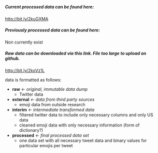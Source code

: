 ##### Current processed data can be found here:
http://bit.ly/2kuGXMA

##### Previously processed data can be found here:
Non currently exist

##### Raw data can be downloaded via this link. File too large to upload on github.
http://bit.ly/2koVz1L

data is formatted as follows:
- **raw**  *<- original, immutable data dump*
  - Twitter data
- **external**  *<- data from third party sources*
  - emoji data from outside research
- **interim**  *<- intermediate transformed data*
  - filtered twitter data to include only necessary columns and only US data
  - cleaned emoji data with only necessary information (form of dictionary?)
- **processed**  *<- final processed data set*
  - one data set with all necessary tweet data and binary values for particular emojis per tweet
